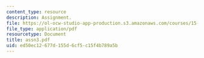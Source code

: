 ```yaml
---
content_type: resource
description: Assignment.
file: https://ol-ocw-studio-app-production.s3.amazonaws.com/courses/15-988-system-dynamics-self-study-fall-1998-spring-1999/ed50ec12677d155d6cf5c15f4b789a5b_assn3.pdf
file_type: application/pdf
resourcetype: Document
title: assn3.pdf
uid: ed50ec12-677d-155d-6cf5-c15f4b789a5b
---
```

